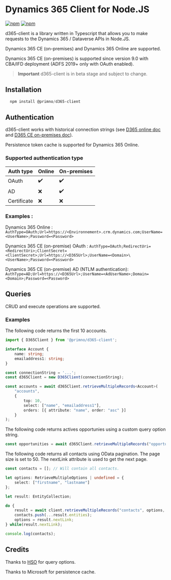 # Dynamics 365 Client for Node.JS

[![npm](https://img.shields.io/npm/v/@primno/d365-client.svg)](https://www.npmjs.com/package/@primno/d365-client)
[![npm](https://img.shields.io/npm/l/@primno/d365-client.svg)](https://github.com/primno/d365-client/blob/main/LICENSE)

d365-client is a library written in Typescript that allows you to make requests to the Dynamics 365 / Dataverse APIs in Node.JS.

Dynamics 365 CE (on-premises) and Dynamics 365 Online are supported.

Dynamics 365 CE (on-premises) is supported since version 9.0 with CBA/IFD deployment (ADFS 2019+ only with OAuth enabled).

> **Important**
> d365-client is in beta stage and subject to change.

## Installation
```powershell
  npm install @primno/d365-client
```

## Authentication

d365-client works with historical connection strings (see [D365 online doc](https://learn.microsoft.com/en-us/power-apps/developer/data-platform/xrm-tooling/use-connection-strings-xrm-tooling-connect) and [D365 CE on-premises doc](https://learn.microsoft.com/en-us/dynamics365/customerengagement/on-premises/developer/xrm-tooling/use-connection-strings-xrm-tooling-connect?view=op-9-1)).

Persistence token cache is supported for Dynamics 365 Online.

### Supported authentication type

| Auth type                          | Online             | On-premises        |
|------------------------------------|--------------------|--------------------|
| OAuth                              | :heavy_check_mark: | :heavy_check_mark: |
| AD                                 | :x:                | :heavy_check_mark: |
| Certificate                        | :x:                | :x:                |

### Examples :

Dynamics 365 Online : `AuthType=OAuth;Url=https://<Environnement>.crm.dynamics.com;UserName=<UserName>;Password=<Password>`

Dynamics 365 CE (on-premise) OAuth : `AuthType=OAuth;RedirectUri=<RedirectUri>;ClientSecret=<ClientSecret>;Url=https://<D365Url>;UserName=<Domain>\<UserName>;Password=<Password>`

Dynamics 365 CE (on-premise) AD (NTLM authentication): `AuthType=AD;Url=https://<D365Url>;UserName=<AdUserName>;Domain=<Domain>;Password=<Password>`

## Queries

CRUD and execute operations are supported.

### Examples

The following code returns the first 10 accounts.

```ts
import { D365Client } from '@primno/d365-client';

interface Account {
    name: string;
    emailaddress1: string;
}

const connectionString = '...';
const d365Client = new D365Client(connectionString);

const accounts = await d365Client.retrieveMultipleRecords<Account>(
    "accounts",
    {
        top: 10,
        select: ["name", "emailaddress1"],
        orders: [{ attribute: "name", order: "asc" }]
    }
);
```

The following code returns actives opportunies using a custom query option string.

```ts
const opportunities = await d365Client.retrieveMultipleRecords("opportunities", "?$select=name,$filter=state eq 0");
```

The following code returns all contacts using OData pagination. The page size is set to 50. The nextLink attribute is used to get the next page.

```ts
const contacts = []; // Will contain all contacts.

let options: RetrieveMultipleOptions | undefined = {
    select: ["firstname", "lastname"]
};

let result: EntityCollection;

do {
    result = await client.retrieveMultipleRecords("contacts", options, 50 /* Page Size = 50 */);
    contacts.push(...result.entities);
    options = result.nextLink;
} while(result.nextLink);

console.log(contacts);
```

## Credits

Thanks to [HSO](https://github.com/hso-nn/d365-cli) for query options.

Thanks to Microsoft for persistence cache.